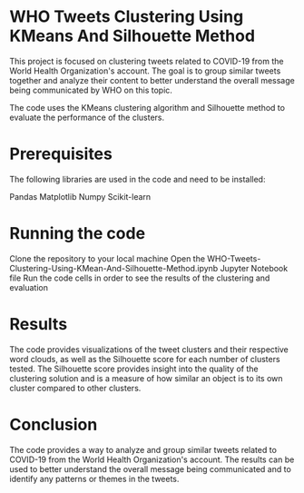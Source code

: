 # WHO Tweets Clustering Using KMeans And Silhouette Method
This project is focused on clustering tweets related to COVID-19 from the World Health Organization's account. The goal is to group similar tweets together and analyze their content to better understand the overall message being communicated by WHO on this topic.

The code uses the KMeans clustering algorithm and Silhouette method to evaluate the performance of the clusters.
# Prerequisites
The following libraries are used in the code and need to be installed:

Pandas
Matplotlib
Numpy
Scikit-learn
# Running the code
Clone the repository to your local machine
Open the WHO-Tweets-Clustering-Using-KMean-And-Silhouette-Method.ipynb Jupyter Notebook file
Run the code cells in order to see the results of the clustering and evaluation
# Results
The code provides visualizations of the tweet clusters and their respective word clouds, as well as the Silhouette score for each number of clusters tested. The Silhouette score provides insight into the quality of the clustering solution and is a measure of how similar an object is to its own cluster compared to other clusters.

# Conclusion
The code provides a way to analyze and group similar tweets related to COVID-19 from the World Health Organization's account. The results can be used to better understand the overall message being communicated and to identify any patterns or themes in the tweets.
